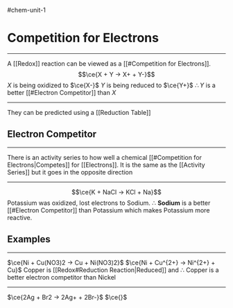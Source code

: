 #chem-unit-1 
# Competition for Electrons
---
A [[Redox]] reaction can be viewed as a [[#Competition for Electrons]].
$$\ce{X + Y -> X+ + Y-}$$
$X$ is being oxidized to $\ce{X-}$
$Y$ is being reduced to $\ce{Y+}$
$\therefore Y$ is a better [[#Electron Competitor]] than $X$

---
They can be predicted using a [[Reduction Table]]

## Electron Competitor
---
There is an activity series to how well a chemical [[#Competition for Electrons|Competes]] for [[Electrons]]. It is the same as the [[Activity Series]] but it goes in the opposite direction

---
$$\ce{K + NaCl -> KCl + Na}$$
Potassium was oxidized, lost electrons to Sodium. $\therefore$ **Sodium** is a better [[#Electron Competitor]] than Potassium which makes Potassium more reactive.

## Examples
---
$\ce{Ni + Cu(NO3)2 -> Cu + Ni(NO3)2}$
$\ce{Ni + Cu^{2+} -> Ni^{2+} + Cu}$
Copper is [[Redox#Reduction Reaction|Reduced]] and $\therefore$ Copper is a better electron competitor than Nickel 

---
$\ce{2Ag + Br2 -> 2Ag+ + 2Br-}$
$\ce{}$